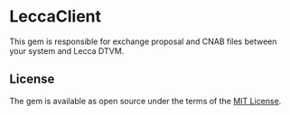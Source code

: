 # LeccaClient

This gem is responsible for exchange proposal and CNAB files between your system and Lecca DTVM.

## License

The gem is available as open source under the terms of the [MIT License](http://opensource.org/licenses/MIT).

